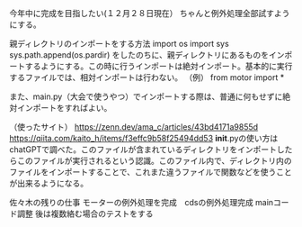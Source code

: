 今年中に完成を目指したい(１２月２８日現在）
ちゃんと例外処理全部試すようにする。

親ディレクトリのインポートをする方法
import os
import sys
sys.path.append(os.pardir)
をしたのちに、親ディレクトリにあるものをインポートするようにする。この時に行うインポートは絶対インポート。基本的に実行するファイルでは、相対インポートは行わない。
（例）
from motor import *

また、main.py（大会で使うやつ）でインポートする際は、普通に何もせずに絶対インポートをすればよい。

（使ったサイト）
https://zenn.dev/ama_c/articles/43bd4171a9855d
https://qiita.com/kaito_h/items/f3effc9b58f25494dd53
__init__.pyの使い方はchatGPTで調べた。このファイルが含まれているディレクトリをインポートしたらこのファイルが実行されるという認識。このファイル内で、ディレクトリ内のファイルをインポートすることで、これまた違うファイルで関数などを使うことが出来るようになる。


佐々木の残りの仕事
モーターの例外処理を完成　cdsの例外処理完成
mainコード調整
後は複数絡む場合のテストをする
